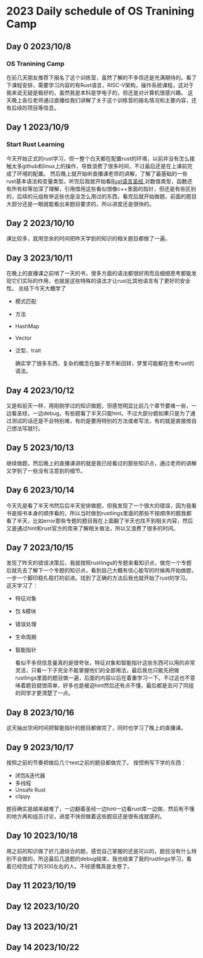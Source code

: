 
# 2023 Daily schedule of OS Tranining Camp

## Day 0 2023/10/8

### OS Tranining Camp

  在前几天朋友推荐下报名了这个训练营，虽然了解的不多但还是充满期待的。看了下课程安排，需要学习内容的有Rust语言，RISC-V架构，操作系统课程，这对于我来说无疑是极好的，虽然我是本科是学电子的，但还是对计算机很感兴趣。
  这天晚上各位老师通过直播给我们讲解了关于这个训练营的报名情况和主要内容，还有后续的项目等信息。

## Day 1 2023/10/9

### Start Rust Learning

  今天开始正式的rust学习，但一整个白天都在配置rust的环境，以前并没有怎么接触太多github和linux上的操作，导致浪费了很多时间，不过最后还是在上课前完成了环境的配置。
  然后晚上就开始听直播课老师的讲解，了解了最基础的一些rust基本语法和变量类型。听完后我就开始看[Rust语言圣经](https://course.rs/about-book.html),对数值类型，函数还有所有权等加深了理解，引用借用这些看似很像c++里面的指针，但还是有些区别的，后续的元组枚举这些也是没怎么用过的东西，看完后就开始做题，前面的题目大部分还是一眼就能看出来题目要求的，所以进度还是很快的。

## Day 2 2023/10/10

课比较多，就用空余的时间把昨天学到的知识的相关题目都做了一遍。

## Day 3 2023/10/11
  在晚上的直播课之前啃了一天的书，很多方面的语法都很好用而且细细思考都能发现它们实际的作用，也就是这些特殊的语法才让rust比其他语言有了更好的安全性。
  总结下今天大概学了
  
- 模式匹配
- 方法
- HashMap
- Vector
- 泛型、trait

  确实学了很多东西，复杂的概念在脑子里不断回转，梦里可能都在思考rust的语法。

## Day 4 2023/10/12

  又是和前天一样，用刚刚学过的知识做题，但感觉明显比前几个章节要难一些，一边看圣经，一边debug，有些题看了半天只能hint。不过大部分题如果只是为了通过测试的话还是不会特别难，有的是要用特别的方法或者写法，有的就是直接按自己想法写就行。

## Day 5 2023/10/13

  继续做题，然后晚上的直播课讲的就是我已经看过的那些知识点，通过老师的讲解又学到了一些没有注意到的细节。


## Day 6 2023/10/14
  今天先是看了半天书然后后半天安排做题，但我发现了一个很大的错误，因为我看书是按书本身的顺序看的，所以当时做到rustlings里面的那些不按顺序的题我都看了半天，比如error那些专题的题目我在上面翻了半天也找不到相关内容，然后又是通过hint和rust官方的库来了解相关做法，所以又浪费了很多的时间。

## Day 7 2023/10/15
  发现了昨天的错误决策后，我就按照rustlings的专题来看知识点，做完一个专题后就先去了解下一个专题的知识点，看到自己大概有信心能写的时候再开始做题，一步一个脚印稳扎稳打的前进。找到了正确的方法后我也就开始了rust的学习。
  这天学习了：
  
- 特征对象
- 包 &模块
- 错误处理
- 生命周期
- 智能指针

  看似不多但信息量真的是很夸张，特征对象和智能指针这些东西可以用的非常灵活，只看一下子完全不能掌握他们的全部用法，最后我也只能先把做rustlings里面的题目做一遍，后面的内容以后在着重学习一下。不过这也不意味着题目就很简单，好多也是被迫hint然后还有点不懂，最后都是去问了同组的同学才更清楚了一点。
  
## Day 8 2023/10/16
  这天抽出空闲时间把智能指针的题目都做完了，同时也学习了晚上的直播课。
## Day 9 2023/10/17
  按照之前的节奏把做后几个test之前的题目都做完了。
  按惯例写下学的东西：

  - 闭包&迭代器
  - 多线程
  - Unsafe Rust
  - clippy

  题目确实是越来越难了，一边翻着圣经一边hint一边看rust库一边做，然后有不懂的地方再和组员讨论，进度不快但做着这些题目还是很有成就感的。
## Day 10 2023/10/18
  用之前的知识做了好几道综合的题，感觉自己掌握的还是可以的，题目没有什么特别不会做的，所这最后几道题的debug结束，我也结束了我的rustlings学习，看着已经完成了的300左右的人，不经感慨真是太卷了。
## Day 11 2023/10/19
  
## Day 12 2023/10/20

## Day 13 2023/10/21

## Day 14 2023/10/22

